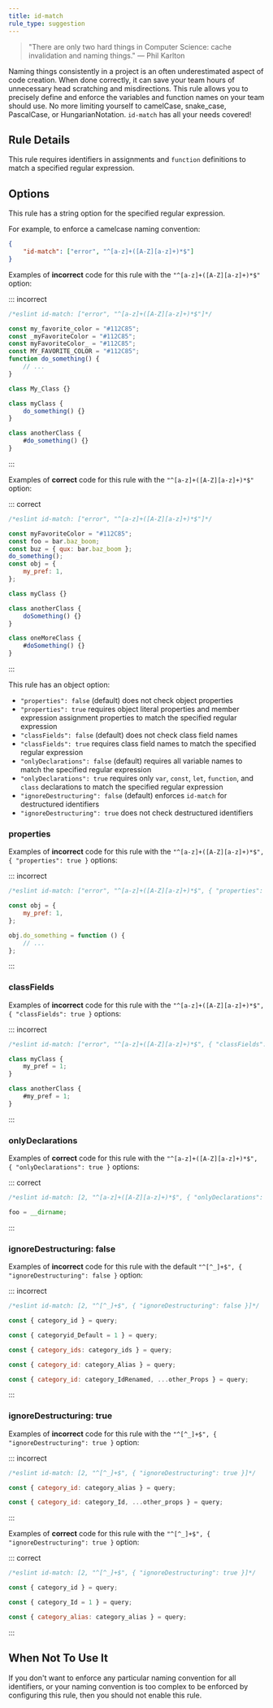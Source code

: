 ```yaml
---
title: id-match
rule_type: suggestion
---
```


> "There are only two hard things in Computer Science: cache invalidation and naming things." — Phil Karlton

Naming things consistently in a project is an often underestimated aspect of code creation.
When done correctly, it can save your team hours of unnecessary head scratching and misdirections.
This rule allows you to precisely define and enforce the variables and function names on your team should use.
No more limiting yourself to camelCase, snake_case, PascalCase, or HungarianNotation. `id-match` has all your needs covered!

## Rule Details

This rule requires identifiers in assignments and `function` definitions to match a specified regular expression.

## Options

This rule has a string option for the specified regular expression.

For example, to enforce a camelcase naming convention:

```json
{
    "id-match": ["error", "^[a-z]+([A-Z][a-z]+)*$"]
}
```

Examples of **incorrect** code for this rule with the `"^[a-z]+([A-Z][a-z]+)*$"` option:

::: incorrect

```js
/*eslint id-match: ["error", "^[a-z]+([A-Z][a-z]+)*$"]*/

const my_favorite_color = "#112C85";
const _myFavoriteColor = "#112C85";
const myFavoriteColor_ = "#112C85";
const MY_FAVORITE_COLOR = "#112C85";
function do_something() {
    // ...
}

class My_Class {}

class myClass {
    do_something() {}
}

class anotherClass {
    #do_something() {}
}
```

:::

Examples of **correct** code for this rule with the `"^[a-z]+([A-Z][a-z]+)*$"` option:

::: correct

```js
/*eslint id-match: ["error", "^[a-z]+([A-Z][a-z]+)*$"]*/

const myFavoriteColor = "#112C85";
const foo = bar.baz_boom;
const buz = { qux: bar.baz_boom };
do_something();
const obj = {
    my_pref: 1,
};

class myClass {}

class anotherClass {
    doSomething() {}
}

class oneMoreClass {
    #doSomething() {}
}
```

:::

This rule has an object option:

- `"properties": false` (default) does not check object properties
- `"properties": true` requires object literal properties and member expression assignment properties to match the specified regular expression
- `"classFields": false` (default) does not check class field names
- `"classFields": true` requires class field names to match the specified regular expression
- `"onlyDeclarations": false` (default) requires all variable names to match the specified regular expression
- `"onlyDeclarations": true` requires only `var`, `const`, `let`, `function`, and `class` declarations to match the specified regular expression
- `"ignoreDestructuring": false` (default) enforces `id-match` for destructured identifiers
- `"ignoreDestructuring": true` does not check destructured identifiers

### properties

Examples of **incorrect** code for this rule with the `"^[a-z]+([A-Z][a-z]+)*$", { "properties": true }` options:

::: incorrect

```js
/*eslint id-match: ["error", "^[a-z]+([A-Z][a-z]+)*$", { "properties": true }]*/

const obj = {
    my_pref: 1,
};

obj.do_something = function () {
    // ...
};
```

:::

### classFields

Examples of **incorrect** code for this rule with the `"^[a-z]+([A-Z][a-z]+)*$", { "classFields": true }` options:

::: incorrect

```js
/*eslint id-match: ["error", "^[a-z]+([A-Z][a-z]+)*$", { "classFields": true }]*/

class myClass {
    my_pref = 1;
}

class anotherClass {
    #my_pref = 1;
}
```

:::

### onlyDeclarations

Examples of **correct** code for this rule with the `"^[a-z]+([A-Z][a-z]+)*$", { "onlyDeclarations": true }` options:

::: correct

```js
/*eslint id-match: [2, "^[a-z]+([A-Z][a-z]+)*$", { "onlyDeclarations": true }]*/

foo = __dirname;
```

:::

### ignoreDestructuring: false

Examples of **incorrect** code for this rule with the default `"^[^_]+$", { "ignoreDestructuring": false }` option:

::: incorrect

```js
/*eslint id-match: [2, "^[^_]+$", { "ignoreDestructuring": false }]*/

const { category_id } = query;

const { categoryid_Default = 1 } = query;

const { category_ids: category_ids } = query;

const { category_id: category_Alias } = query;

const { category_id: category_IdRenamed, ...other_Props } = query;
```

:::

### ignoreDestructuring: true

Examples of **incorrect** code for this rule with the `"^[^_]+$", { "ignoreDestructuring": true }` option:

::: incorrect

```js
/*eslint id-match: [2, "^[^_]+$", { "ignoreDestructuring": true }]*/

const { category_id: category_alias } = query;

const { category_id: category_Id, ...other_props } = query;
```

:::

Examples of **correct** code for this rule with the `"^[^_]+$", { "ignoreDestructuring": true }` option:

::: correct

```js
/*eslint id-match: [2, "^[^_]+$", { "ignoreDestructuring": true }]*/

const { category_id } = query;

const { category_Id = 1 } = query;

const { category_alias: category_alias } = query;
```

:::

## When Not To Use It

If you don't want to enforce any particular naming convention for all identifiers, or your naming convention is too complex to be enforced by configuring this rule, then you should not enable this rule.
